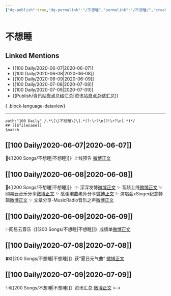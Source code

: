 ```yaml
---
{"dg-publish":true,"dg-permalink":"/不想睡","permalink":"/不想睡/","created":"2023-04-05T17:04:32.000+08:00","updated":"2023-08-24T17:52:45.570+08:00"}
---
```


# 不想睡

## Linked Mentions
- [[100 Daily/2020-06-07\|2020-06-07]]
- [[100 Daily/2020-06-08\|2020-06-08]]
- [[100 Daily/2020-06-09\|2020-06-09]]
- [[100 Daily/2020-07-08\|2020-07-08]]
- [[100 Daily/2020-07-09\|2020-07-09]]
- [[Publish/资讯站盘点总结汇总\|资讯站盘点总结汇总]]

{ .block-language-dataview}

---

```expander
path:"100 Daily" /.*\[\[不想睡\]\].*(?:\r?\n(?!\r?\n).*)*/
## [[$filename]]
$match
```
## [[100 Daily/2020-06-07\|2020-06-07]]
🎵《[[200 Songs/不想睡\|不想睡]]》上线预告
[微博正文](https://m.weibo.cn/6466290670/4513196666353059)

## [[100 Daily/2020-06-08\|2020-06-08]]
💫《[[200 Songs/不想睡\|不想睡]]》
✨ 深深发博[微博正文](https://m.weibo.cn/6466290670/4513335237822757)
✨ 音频上线[微博正文](https://m.weibo.cn/6466290670/4513333447701550)
✨ 网易云音乐分享[微博正文](https://m.weibo.cn/6466290670/4513337793499191)
✨ 感谢编曲老师分享[微博正文](https://m.weibo.cn/6466290670/4513466737684289)
✨ 演唱会xSinger纪念特辑[微博正文](https://m.weibo.cn/6466290670/4513541179120481)
✨ 文章分享-MusicRadio音乐之声[微博正文](https://m.weibo.cn/6466290670/4513624716227857)
## [[100 Daily/2020-06-09\|2020-06-09]]
✨网易云音乐《[[200 Songs/不想睡\|不想睡]]》成绩单[微博正文](https://m.weibo.cn/6466290670/4513991864983719)
## [[100 Daily/2020-07-08\|2020-07-08]]
🍀《[[200 Songs/不想睡\|不想睡]]》获“夏日元气曲” [微博正文](https://m.weibo.cn/6466290670/4524331713108385)

## [[100 Daily/2020-07-09\|2020-07-09]]
✨《[[200 Songs/不想睡\|不想睡]]》资讯汇总 [微博正文](https://m.weibo.cn/6466290670/4524815627659671)
<-->